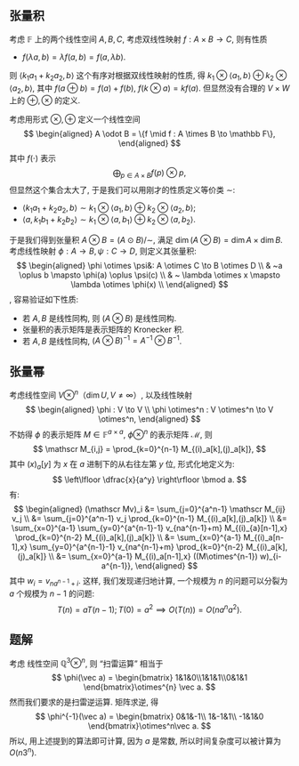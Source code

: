 ## 张量积
考虑 $\mathbb F$ 上的两个线性空间 $A,B,C$, 考虑双线性映射 $f : A \times B \to C$, 则有性质
* $f(\lambda a,b)=\lambda f(a,b)=f(a,\lambda b).$

则 $\langle k_1a_1+k_2a_2,b\rangle$ 这个有序对根据双线性映射的性质, 得 $k_1 \otimes \langle a_1,b\rangle \oplus k_2 \otimes \langle a_2,b\rangle$, 其中 $f(a \oplus b) = f(a)+f(b)$, $f(k \otimes a) = kf(a)$. 但显然没有合理的 $V \times W$ 上的 $\oplus,\otimes$ 的定义. 

考虑用形式 $\otimes,\oplus$ 定义一个线性空间
$$
\begin{aligned}
A \odot B = \{f \mid f : A \times B \to \mathbb F\},
\end{aligned}
$$
其中 $f(\cdot)$ 表示
$$
\bigoplus_{p \in A \times B} f(p) \otimes p,
$$
但显然这个集合太大了, 于是我们可以用刚才的性质定义等价类 $\sim$:
- $\langle k_1a_1+k_2a_2,b\rangle \sim k_1 \otimes \langle a_1,b\rangle \oplus k_2 \otimes \langle a_2,b\rangle$;
- $\langle a, k_1b_1+k_2b_2\rangle \sim k_1 \otimes \langle a,b_1\rangle \oplus k_2 \otimes \langle a,b_2\rangle$.

于是我们得到张量积 $A \otimes B = (A \odot B)/\sim$, 满足 $\dim(A \otimes B) = \dim A \times \dim B$. 
考虑线性映射 $\phi : A \to B,\psi : C \to D$, 则定义其张量积:
$$
\begin{aligned}
\phi \otimes \psi&: A \otimes C \to B \otimes D \\
& ~a \oplus b \mapsto \phi(a) \oplus \psi(c) \\
& ~ \lambda \otimes x \mapsto \lambda \otimes \phi(x) \\
\end{aligned}
$$
, 容易验证如下性质: 
* 若 $A,B$ 是线性同构, 则 $(A \otimes B)$ 是线性同构. 
* 张量积的表示矩阵是表示矩阵的 Kronecker 积. 
* 若 $A,B$ 是线性同构, $(A \otimes B)^{-1} = A^{-1} \otimes B^{-1}$. 

## 张量幂
考虑线性空间 $V \otimes^n$（$\dim U,V \ne \infty$）, 以及线性映射
$$
\begin{aligned}
\phi : V \to V \\
\phi \otimes^n : V \otimes^n \to V \otimes^n,
\end{aligned}
$$
不妨得 $\phi$ 的表示矩阵 $M \in \mathbb F^{a \times a}$, $\phi \otimes^{n}$ 的表示矩阵 $\mathscr M$, 则
$$
\mathscr M_{i,j} = \prod_{k=0}^{n-1} M_{(i)_a[k],(j)_a[k]},
$$
其中 $(x)_a[y]$ 为 $x$ 在 $a$ 进制下的从右往左第 $y$ 位, 形式化地定义为: 
$$
\left\lfloor \dfrac{x}{a^y} \right\rfloor \bmod a.
$$
有: 
$$
\begin{aligned}
(\mathscr Mv)_i &= \sum_{j=0}^{a^n-1} \mathscr M_{ij} v_j \\
&= \sum_{j=0}^{a^n-1} v_j \prod_{k=0}^{n-1} M_{(i)_a[k],(j)_a[k]} \\
&= \sum_{x=0}^{a-1} \sum_{y=0}^{a^{n-1}-1} v_{na^{n-1}+m} M_{(i)_{a}[n-1],x} \prod_{k=0}^{n-2} M_{(i)_a[k],(j)_a[k]} \\
&= \sum_{x=0}^{a-1} M_{(i)_a[n-1],x} \sum_{y=0}^{a^{n-1}-1} v_{na^{n-1}+m} \prod_{k=0}^{n-2} M_{(i)_a[k],(j)_a[k]} \\
&= \sum_{x=0}^{a-1} M_{(i)_a[n-1],x} ((M\otimes^{n-1}) w)_{i-a^{n-1}},
\end{aligned}
$$
其中 $w_i = v_{na^{n-1}+i}$. 这样, 我们发现递归地计算, 一个规模为 $n$ 的问题可以分裂为 $a$ 个规模为 $n-1$ 的问题: 
$$
T(n) = aT(n-1);T(0)= a^2 \implies O(T(n)) = O(na^na^2).
$$

## 题解
考虑 线性空间 $\mathbb Q^3 \otimes^n$, 则 “扫雷运算” 相当于
$$
\phi(\vec a) = \begin{bmatrix}
1&1&0\\1&1&1\\0&1&1
\end{bmatrix}\otimes^{n} \vec a.
$$
然而我们要求的是扫雷逆运算. 矩阵求逆, 得
$$
\phi^{-1}(\vec a) = \begin{bmatrix}
0&1&-1\\
1&-1&1\\
-1&1&0
\end{bmatrix}\otimes^n\vec a.
$$
所以, 用上述提到的算法即可计算, 因为 $a$ 是常数, 所以时间复杂度可以被计算为 $O(n3^n)$. 